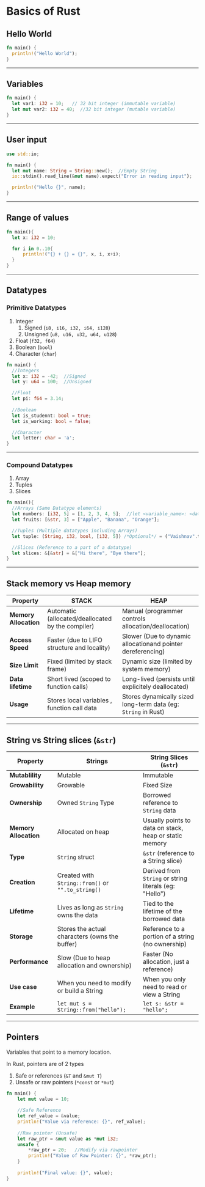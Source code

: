 # Basics of Rust 

## Hello World 

```rs 
fn main() {
  println!("Hello World");
}
```

---

## Variables 

```rs 
fn main() {
  let var1: i32 = 10;   // 32 bit integer (immutable variable)
  let mut var2: i32 = 40;  //32 bit integer (mutable variable)
}
``` 

---

## User input

```rs 
use std::io;

fn main() {
  let mut name: String = String::new();  //Empty String 
  io::stdin().read_line(&mut name).expect("Error in reading input");

  println!("Hello {}", name);
}
```

---

## Range of values 

```rs 
fn main(){
  let x: i32 = 10;

  for i in 0..10{
      println!("{} + {} = {}", x, i, x+i);
  }
}

```

---

## Datatypes 

### Primitive Datatypes 

1. Integer
    1. Signed (`i8, i16, i32, i64, i128`)
    2. Unsigned (`u8, u16, u32, u64, u128`)
2. Float (`f32, f64`)
3. Boolean (`bool`)
4. Character (`char`)

```rs 
fn main() {
  //Integers
  let x: i32 = -42;  //Signed
  let y: u64 = 100;  //Unsigned

  //Float
  let pi: f64 = 3.14;
  
  //Boolean 
  let is_studennt: bool = true;
  let is_working: bool = false;

  //Character
  let letter: char = 'a';
}
```

---

### Compound Datatypes 

1. Array 
2. Tuples 
3. Slices 

```rs 
fn main(){
  //Arrays (Same Datatype elements)
  let numbers: [i32, 5] = [1, 2, 3, 4, 5];  //let <variable_name>: <datatype, size> = <value>
  let fruits: [&str, 3] = ["Apple", "Banana", "Orange"];

  //Tuples (Multiple datatypes including Arrays)
  let tuple: (String, i32, bool, [i32, 5]) /*Optional*/ = ("Vaishnav".to_string(), 20, true, [1, 2, 3, 4, 5]);

  //Slices (Reference to a part of a datatype)
  let slices: &[&str] = &["Hi there", "Bye there"];
}
```

---

## Stack memory vs Heap memory 

|Property|STACK|HEAP|
|---|---|---|
|**Memory Allocation**|Automatic (allocated/deallocated by the compiler)| Manual (programmer controls allocation/deallocation)|
|**Access Speed**|Faster (due to LIFO structure and locality)|Slower (Due to dynamic allocationand pointer dereferencing)|
|**Size Limit**| Fixed (limited by stack frame)|Dynamic size (limited by system memory)|
|**Data lifetime**| Short lived (scoped to function calls)| Long-lived (persists until explicitely deallocated)|
|**Usage**| Stores local variables , function call data| Stores dynamically sized long-term data (eg: `String` in Rust)| 


---


## String vs String slices (`&str`)

|Property|Strings|String Slices (`&str`)|
|---|---|---|
|**Mutablility**|Mutable| Immutable |
|**Growability**|Growable| Fixed Size|
|**Ownership**|Owned `String` Type| Borrowed reference to `String` data|
|**Memory Allocation**|Allocated on heap| Usually points to data on stack, heap or static memory|
|**Type**| `String` struct| `&str` (reference to a String slice)|
|**Creation**| Created with `String::from()` or `"".to_string()` | Derived from `String` or string literals (eg: "Hello")|
|**Lifetime**|Lives as long as `String` owns the data|Tied to the lifetime of the borrowed data|
|**Storage**|Stores the actual characters (owns the buffer)| Reference to a portion of a string (no ownership)|
|**Performance**| Slow (Due to heap allocation and ownership) | Faster (No allocation, just a reference)|
|**Use case**| When you need to modify or build a String| When you only need to read or view a String|
|**Example**| `let mut s = String::from("hello");` | `let s: &str = "hello";`|

---

## Pointers 

Variables that point to a memory location. 

In Rust, pointers are of 2 types 
1. Safe or references (`&T` and `&mut T`)
2. Unsafe or raw pointers (`*const` or `*mut`)

```rs 
fn main() {
    let mut value = 10;
    
    //Safe Reference 
    let ref_value = &value;
    println!("Value via reference: {}", ref_value);
    
    //Raw pointer (Unsafe)
    let raw_ptr = &mut value as *mut i32;
    unsafe {
        *raw_ptr = 20;   //Modify via rawpointer 
        println!("Value of Raw Pointer: {}", *raw_ptr);
    }
    
    println!("Final value: {}", value);
}
```
